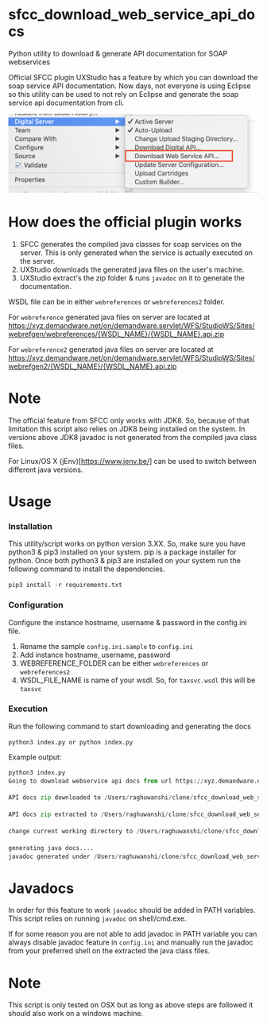 # sfcc_download_web_service_api_docs
Python utility to download &amp; generate API documentation for SOAP webservices

Official SFCC plugin UXStudio has a feature by which you can download the soap service API documentation. Now days, not everyone is using Eclipse so this utility can be used to not rely on Eclipse and generate the soap service api documentation from cli.

![UXStudio](./images/sfcc_uxstudio_download_webservice_api_docs.png)

# How does the official plugin works

1. SFCC generates the compiled java classes for soap services on the server. This is only generated when the service is actually executed on the server.
2. UXStudio downloads the generated java files on the user's machine.
3. UXStudio extract's the zip folder & runs `javadoc` on it to generate the documentation.

WSDL file can be in either `webreferences` or `webreferences2` folder.

For `webreference` generated java files on server are located at https://xyz.demandware.net/on/demandware.servlet/WFS/StudioWS/Sites/webrefgen/webreferences/{WSDL_NAME}/{WSDL_NAME}.api.zip

For `webreference2` generated java files on server are located at https://xyz.demandware.net/on/demandware.servlet/WFS/StudioWS/Sites/webrefgen2/{WSDL_NAME}/{WSDL_NAME}.api.zip

# Note
The official feature from SFCC only works with JDK8. So, because of that limitation this script also relies on JDK8 being installed on the system. In versions above JDK8 javadoc is not generated from the compiled java class files.

For Linux/OS X (jEnv)[https://www.jenv.be/] can be used to switch between different java versions.

# Usage

### Installation

This utility/script works on python version 3.XX. So, make sure you have python3 & pip3 installed on your system. pip is a package installer for python. Once both python3 & pip3 are installed on your system run the following command to install the dependencies.

`pip3 install -r requirements.txt`

### Configuration

Configure the instance hostname, username & password in the config.ini file.

1. Rename the sample `config.ini.sample` to `config.ini`
2. Add instance hostname, username, password
3. WEBREFERENCE_FOLDER can be either `webreferences` or `webreferences2`
4. WSDL_FILE_NAME is name of your wsdl. So, for `taxsvc.wsdl` this will be `taxsvc`

### Execution

Run the following command to start downloading and generating the docs

`python3 index.py or python index.py`

Example output:

```python
python3 index.py
Going to download webservice api docs from url https://xyz.demandware.net/on/demandware.servlet/WFS/StudioWS/Sites/webrefgen/webreferences/taxsvc/taxsvc.api.zip

API docs zip downloaded to /Users/raghuwanshi/clone/sfcc_download_web_service_api_docs/taxsvc.zip

API docs zip extracted to /Users/raghuwanshi/clone/sfcc_download_web_service_api_docs/output

change current working directory to /Users/raghuwanshi/clone/sfcc_download_web_service_api_docs/output/webreferences/taxsvc/

generating java docs....
javadoc generated under /Users/raghuwanshi/clone/sfcc_download_web_service_api_docs/output/webreferences/taxsvc/docs
```

# Javadocs

In order for this feature to work `javadoc` should be added in PATH variables. This script relies on running `javadoc` on shell/cmd.exe.

If for some reason you are not able to add javadoc in PATH variable you can always disable javadoc feature in `config.ini` and manually run the javadoc from your preferred shell on the extracted the java class files.

# Note

This script is only tested on OSX but as long as above steps are followed it should also work on a windows machine.
